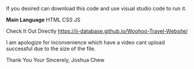 If you desired can download this code and use visual studio code to run it. 

**Main Language**
HTML
CSS
JS

Check It Out Directly
https://jj-database.github.io/Woohoo-Travel-Website/

I am apologize for inconvenience which have a video cant upload successful due to the size of the file. 

Thank You
Your Sincerely,
Joshua Chew
